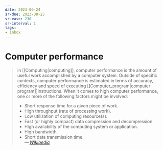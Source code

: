 ```yaml
---
date: 2023-06-24
sr-due: 2023-08-25
sr-ease: 230
sr-interval: 1
tags:
- inbox
---
```


# Computer performance

> In [[Computing|computing]], computer performance is the amount of useful work
> accomplished by a computer system. Outside of specific contexts, computer
> performance is estimated in terms of accuracy, efficiency and speed of
> executing [[Computer_program|computer program]]instructions. When it comes to
> high computer performance, one or more of the following factors might be
> involved:
>
> -   Short response time for a given piece of work.
> -   High throughput (rate of processing work).
> -   Low utilization of computing resource(s).
> -   Fast (or highly compact) data compression and decompression.
> -   High availability of the computing system or application.
> -   High bandwidth.
> -   Short data transmission time.\
> — <cite>[Wikipedia](https://en.wikipedia.org/wiki/Computer_performance)</cite>